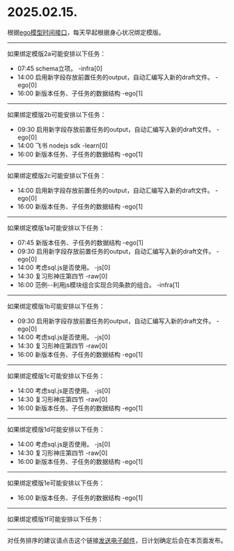 # 2025.02.15.

根据[ego模型时间接口](https://gitee.com/hyg/blog/blob/master/timeflow.md)，每天早起根据身心状况绑定模版。

---
如果绑定模版2a可能安排以下任务：

- 07:45	schema立项。 -infra[0]
- 14:00	启用新字段存放前置任务的output，自动汇编写入新的draft文件。 -ego[0]
- 16:00	新版本任务、子任务的数据结构 -ego[1]

---
如果绑定模版2b可能安排以下任务：

- 09:30	启用新字段存放前置任务的output，自动汇编写入新的draft文件。 -ego[0]
- 14:00	飞书 nodejs sdk -learn[0]
- 16:00	新版本任务、子任务的数据结构 -ego[1]

---
如果绑定模版2c可能安排以下任务：

- 14:00	启用新字段存放前置任务的output，自动汇编写入新的draft文件。 -ego[0]
- 16:00	新版本任务、子任务的数据结构 -ego[1]

---
如果绑定模版1a可能安排以下任务：

- 07:45	新版本任务、子任务的数据结构 -ego[1]
- 09:30	启用新字段存放前置任务的output，自动汇编写入新的draft文件。 -ego[0]
- 14:00	考虑sql.js是否使用。 -js[0]
- 14:30	复习形神庄第四节 -raw[0]
- 16:00	范例--利用js模块组合实现合同条款的组合。 -infra[1]

---
如果绑定模版1b可能安排以下任务：

- 09:30	启用新字段存放前置任务的output，自动汇编写入新的draft文件。 -ego[0]
- 14:00	考虑sql.js是否使用。 -js[0]
- 14:30	复习形神庄第四节 -raw[0]
- 16:00	新版本任务、子任务的数据结构 -ego[1]

---
如果绑定模版1c可能安排以下任务：

- 14:00	考虑sql.js是否使用。 -js[0]
- 14:30	复习形神庄第四节 -raw[0]
- 16:00	新版本任务、子任务的数据结构 -ego[1]

---
如果绑定模版1d可能安排以下任务：

- 14:00	考虑sql.js是否使用。 -js[0]
- 14:30	复习形神庄第四节 -raw[0]
- 16:00	新版本任务、子任务的数据结构 -ego[1]

---
如果绑定模版1e可能安排以下任务：

- 16:00	新版本任务、子任务的数据结构 -ego[1]

---
如果绑定模版1f可能安排以下任务：


---
对任务排序的建议请点击这个链接<a href="mailto:huangyg@mars22.com?subject=关于2025.02.15.任务排序的建议&body=date: 2025.02.15.%0D%0Afile: ../../blog/release/time/d.20250215.md%0D%0A---请勿修改邮件主题及以上内容---%0D%0A">发送电子邮件</a>，日计划确定后会在本页面发布。